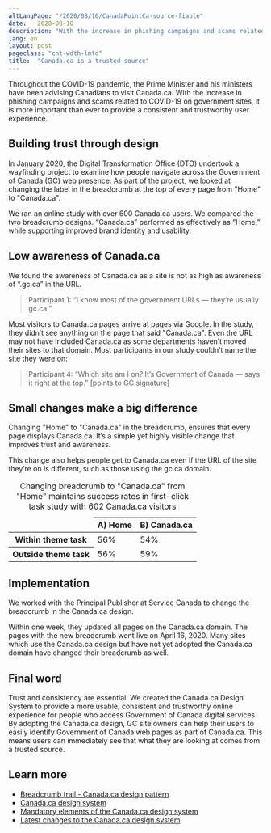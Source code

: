 ```yaml
---
altLangPage: "/2020/08/10/CanadaPointCa-source-fiable"
date:   2020-08-10
description: "With the increase in phishing campaigns and scams related to COVID-19 on government sites, it is more important than ever to provide a consistent and trustworthy user experience."
lang: en
layout: post
pageclass: "cnt-wdth-lmtd"
title:  "Canada.ca is a trusted source"
---
```


Throughout the COVID-19 pandemic, the Prime Minister and his ministers have been advising Canadians to visit Canada.ca. With the increase in phishing campaigns and scams related to COVID-19 on government sites, it is more important than ever to provide a consistent and trustworthy user experience.

## Building trust through design

In January 2020, the Digital Transformation Office (DTO) undertook a wayfinding project to examine how people navigate across the Government of Canada (GC) web presence. As part of the project, we looked at changing the label in the breadcrumb at the top of every page from "Home" to "Canada.ca".

We ran an online study with over 600 Canada.ca users. We compared the two breadcrumb designs. “Canada.ca” performed as effectively as “Home,” while supporting improved brand identity and usability.

## Low awareness of Canada.ca

We found the awareness of Canada.ca as a site is not as high as awareness of “.gc.ca” in the URL.

> Participant 1: “I know most of the government URLs — they’re usually gc.ca.”

Most visitors to Canada.ca pages arrive at pages via Google. In the study, they didn’t see anything on the page that said "Canada.ca". Even the URL may not have included Canada.ca as some departments haven’t moved their sites to that domain. Most participants in our study couldn’t name the site they were on:

> Participant 4: “Which site am I on? It’s Government of Canada — says it right at the top.” [points to GC signature]

## Small changes make a big difference

Changing "Home" to "Canada.ca" in the breadcrumb, ensures that every page displays Canada.ca. It’s a simple yet highly visible change that improves trust and awareness.

This change also helps people get to Canada.ca even if the URL of the site they’re on is different, such as those using the gc.ca domain.

<table class="table table-slim">
  <caption>Changing breadcrumb to &quot;Canada.ca&quot; from &quot;Home&quot; maintains success rates in first-click task study with 602 Canada.ca visitors</caption>
  <thead>
    <tr>
      <td>&nbsp;</td>
      <th>A) Home</th>
      <th>B) Canada.ca</th>
    </tr>
  </thead>
  <tbody>
    <tr>
      <th data-flot='{"color":"#4285f3"}'>Within theme task</th>
      <td>56%</td>
      <td>54%</td>
    </tr>
    <tr>
      <th data-flot='{"color":"#76a5af"}'>Outside theme task</th>
      <td>56%</td>
      <td>59%</td>
    </tr>
  </tbody>
</table>

## Implementation

We worked with the Principal Publisher at Service Canada to change the breadcrumb in the Canada.ca design.

Within one week, they updated all pages on the Canada.ca domain. The pages with the new breadcrumb went live on April 16, 2020. Many sites which use the Canada.ca design but have not yet adopted the Canada.ca domain have changed their breadcrumb as well.

## Final word

Trust and consistency are essential. We created the Canada.ca Design System to provide a more usable, consistent and trustworthy online experience for people who access Government of Canada digital services.  By adopting the Canada.ca design, GC site owners can help their users to easily identify Government of Canada web pages as part of Canada.ca. This means users can immediately see that what they are looking at comes from a trusted source.

## Learn more
* [Breadcrumb trail - Canada.ca design pattern](https://design.canada.ca/common-design-patterns/breadcrumb-trail.html)
* [Canada.ca design system](https://www.canada.ca/en/government/about/design-system.html)
* [Mandatory elements of the Canada.ca design system](https://www.canada.ca/en/treasury-board-secretariat/services/government-communications/canada-content-information-architecture-specification/mandatory-elements.html)
* [Latest changes to the Canada.ca design system](https://www.canada.ca/en/government/about/design-system/latest-changes.html)

